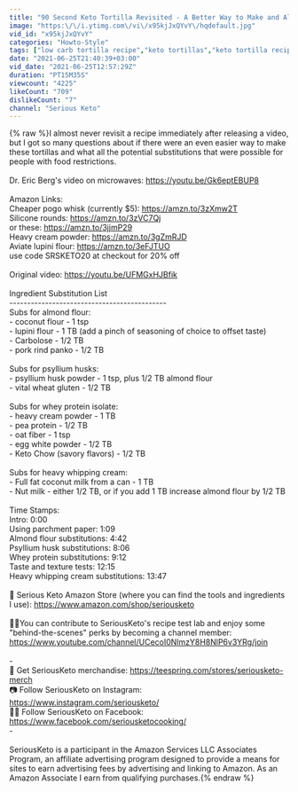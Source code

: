 ```yaml
---
title: "90 Second Keto Tortilla Revisited - A Better Way to Make and All Kinds of Substitutions"
image: "https:\/\/i.ytimg.com\/vi\/x95kjJxQYvY\/hqdefault.jpg"
vid_id: "x95kjJxQYvY"
categories: "Howto-Style"
tags: ["low carb tortilla recipe","keto tortillas","keto tortilla recipe"]
date: "2021-06-25T21:40:39+03:00"
vid_date: "2021-06-25T12:57:29Z"
duration: "PT15M35S"
viewcount: "4225"
likeCount: "709"
dislikeCount: "7"
channel: "Serious Keto"
---
```

{% raw %}I almost never revisit a recipe immediately after releasing a video, but I got so many questions about if there were an even easier way to make these tortillas and what all the potential substitutions that were possible for people with food restrictions.<br /><br />Dr. Eric Berg's video on microwaves: <a rel="nofollow" target="blank" href="https://youtu.be/Gk6eptEBUP8">https://youtu.be/Gk6eptEBUP8</a><br /><br />Amazon Links:<br />Cheaper pogo whisk (currently $5): <a rel="nofollow" target="blank" href="https://amzn.to/3zXmw2T">https://amzn.to/3zXmw2T</a><br />Silicone rounds: <a rel="nofollow" target="blank" href="https://amzn.to/3zVC7Qj">https://amzn.to/3zVC7Qj</a><br />             or these: <a rel="nofollow" target="blank" href="https://amzn.to/3jjmP29">https://amzn.to/3jjmP29</a><br />Heavy cream powder: <a rel="nofollow" target="blank" href="https://amzn.to/3gZmRJD">https://amzn.to/3gZmRJD</a><br />Aviate lupini flour: <a rel="nofollow" target="blank" href="https://amzn.to/3eFJTUO">https://amzn.to/3eFJTUO</a><br />use code SRSKETO20 at checkout for 20% off<br /><br />Original video: <a rel="nofollow" target="blank" href="https://youtu.be/UFMGxHJBfik">https://youtu.be/UFMGxHJBfik</a><br /><br />Ingredient Substitution List<br />--------------------------------------------<br />Subs for almond flour:<br />- coconut flour - 1 tsp<br />- lupini flour - 1 TB (add a pinch of seasoning of choice to offset taste)<br />- Carbolose - 1/2 TB<br />- pork rind panko - 1/2 TB<br /><br />Subs for psyllium husks:<br />- psyllium husk powder - 1 tsp, plus 1/2 TB almond flour<br />- vital wheat gluten - 1/2 TB<br /><br />Subs for whey protein isolate:<br />- heavy cream powder - 1 TB<br />- pea protein - 1/2 TB<br />- oat fiber - 1 tsp<br />- egg white powder - 1/2 TB<br />- Keto Chow (savory flavors) - 1/2 TB<br /><br />Subs for heavy whipping cream:<br />- Full fat coconut milk from a can - 1 TB<br />- Nut milk - either 1/2 TB, or if you add 1 TB increase almond flour by 1/2 TB<br /><br />Time Stamps:<br />Intro: 0:00<br />Using parchment paper: 1:09<br />Almond flour substitutions: 4:42<br />Psyllium husk substitutions: 8:06<br />Whey protein substitutions: 9:12<br />Taste and texture tests: 12:15<br />Heavy whipping cream substitutions: 13:47<br /><br />🏪 Serious Keto Amazon Store (where you can find the tools and ingredients I use): <a rel="nofollow" target="blank" href="https://www.amazon.com/shop/seriousketo">https://www.amazon.com/shop/seriousketo</a><br /><br />👨‍🍳You can contribute to SeriousKeto's recipe test lab and enjoy some &quot;behind-the-scenes&quot; perks by becoming a channel member: <a rel="nofollow" target="blank" href="https://www.youtube.com/channel/UCecoI0NlmzY8H8NlP6v3YRg/join">https://www.youtube.com/channel/UCecoI0NlmzY8H8NlP6v3YRg/join</a><br /><br />-<br />👕 Get SeriousKeto merchandise: <a rel="nofollow" target="blank" href="https://teespring.com/stores/seriousketo-merch">https://teespring.com/stores/seriousketo-merch</a><br />📷 Follow SeriousKeto on Instagram: <a rel="nofollow" target="blank" href="https://www.instagram.com/seriousketo/">https://www.instagram.com/seriousketo/</a><br />👨🏻 Follow SeriousKeto on Facebook: <a rel="nofollow" target="blank" href="https://www.facebook.com/seriousketocooking/">https://www.facebook.com/seriousketocooking/</a><br />-<br /><br />SeriousKeto is a participant in the Amazon Services LLC Associates Program, an affiliate advertising program designed to provide a means for sites to earn advertising fees by advertising and linking to Amazon.  As an Amazon Associate I earn from qualifying purchases.{% endraw %}
